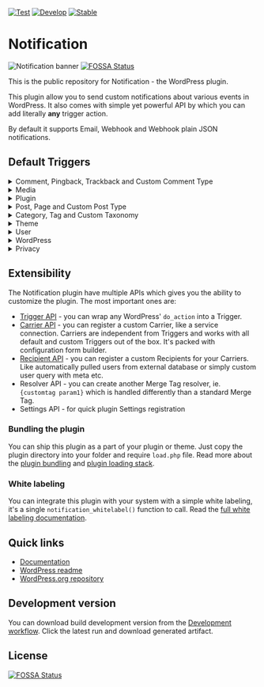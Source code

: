 [![Test](https://github.com/BracketSpace/Notification/workflows/Test/badge.svg)](https://github.com/BracketSpace/Notification/actions?query=workflow%3ATest)
[![Develop](https://github.com/BracketSpace/Notification/workflows/Develop/badge.svg)](https://github.com/BracketSpace/Notification/actions?query=workflow%3ADevelop)
[![Stable](https://github.com/BracketSpace/Notification/workflows/Stable/badge.svg)](https://github.com/BracketSpace/Notification/actions?query=workflow%3AStable)

# Notification

![Notification banner](https://bracketspace.com/extras/notification/banner.png)
[![FOSSA Status](https://app.fossa.com/api/projects/git%2Bgithub.com%2Fmbberry%2FNotification.svg?type=shield)](https://app.fossa.com/projects/git%2Bgithub.com%2Fmbberry%2FNotification?ref=badge_shield)

This is the public repository for Notification - the WordPress plugin.

This plugin allow you to send custom notifications about various events in WordPress. It also comes with simple yet powerful API by which you can add literally **any** trigger action.

By default it supports Email, Webhook and Webhook plain JSON notifications.

## Default Triggers

<details>
<summary>Comment, Pingback, Trackback and Custom Comment Type</summary>

This covers all the comment types. Use `comment`, `pingback`, `trackback`, `another_comment_type` instead of the `{comment_type_slug}`.

| Trigger name | Trigger slug |
| :--- | :--- |
| Comment added | `comment/{comment_type_slug}/added` |
| Comment approved | `comment/{comment_type_slug}/approved` |
| Comment replied | `comment/{comment_type_slug}/replied` |
| Comment spammed | `comment/{comment_type_slug}/spammed` |
| Comment trashed | `comment/{comment_type_slug}/trashed` |
| Comment unapproved | `comment/{comment_type_slug}/unapproved` |
| Comment published | `comment/{comment_type_slug}/published` |

</details>

<details>
<summary>Media</summary>

| Trigger name | Trigger slug |
| :--- | :--- |
| Media added | `media/added` |
| Media trashed | `media/trashed` |
| Media updated | `media/updated` |

</details>

<details>
<summary>Plugin</summary>

| Trigger name | Trigger slug |
| :--- | :--- |
| Plugin activated | `plugin/activated` |
| Plugin deactivated | `plugin/deactivated` |
| Plugin installed | `plugin/installed` |
| Plugin removed | `plugin/removed` |
| Plugin updated | `plugin/updated` |

</details>

<details>
<summary>Post, Page and Custom Post Type</summary>

This covers all the custom post types, as well. Use `post`, `page`, `product`, `another_post_type` instead of the `{post_type_slug}`.

| Trigger name | Trigger slug |
| :--- | :--- |
| Post added | `post/{post_type_slug}/added` |
| Post saved as a draft | `post/{post_type_slug}/drafted` |
| Post sent for review | `post/{post_type_slug}/pending` |
| Post approved | `post/{post_type_slug}/approved` |
| Post published | `post/{post_type_slug}/published` |
| Post trashed | `post/{post_type_slug}/trashed` |
| Post updated | `post/{post_type_slug}/updated` |
| Post scheduled | `post/{post_type_slug}/scheduled` |

</details>

<details>
<summary>Category, Tag and Custom Taxonomy</summary>

This covers all the taxonomies. Use `category`, `post_tag`, `another_taxonomy` instead of the `{taxonomy_slug}`.

| Trigger name | Trigger slug |
| :--- | :--- |
| Taxonomy term created | `taxonomny/{taxonomy_slug}/created` |
| Taxonomy term deleted | `taxonomny/{taxonomy_slug}/deleted` |
| Taxonomy term updated | `taxonomny/{taxonomy_slug}/updated` |

</details>

<details>
<summary>Theme</summary>

| Trigger name | Trigger slug |
| :--- | :--- |
| Theme installed | `theme/installed` |
| Theme switched | `theme/switched` |
| Theme updated | `theme/updated` |

</details>

<details>
<summary>User</summary>

| Trigger name | Trigger slug |
| :--- | :--- |
| User deleted | `user/deleted` |
| User login | `user/login` |
| User login failed | `user/login_failed` |
| User logout | `user/logout` |
| User password changed | `user/password_changed` |
| User password reset request | `user/password_reset_request` |
| User profile updated | `user/profile_updated` |
| User role changed | `user/role_changed` |

</details>

<details>
<summary>WordPress</summary>

| Trigger name | Trigger slug |
| :--- | :--- |
| Available updates | `wordpress/updates_available` |

</details>

<details>
<summary>Privacy</summary>

| Trigger name | Trigger slug |
| :--- | :--- |
| Personal Data erased | `privacy/data-erased` |
| Personal Data erase request | `privacy/data-erase-request` |
| Personal Data exported | `privacy/data-exported` |
| Personal Data export request | `privacy/data-export-request` |

</details>

## Extensibility

The Notification plugin have multiple APIs which gives you the ability to customize the plugin. The most important ones are:

  - [Trigger API](https://docs.bracketspace.com/notification/developer/triggers/custom-trigger) - you can wrap any WordPress' `do_action` into a Trigger.
  - [Carrier API](https://docs.bracketspace.com/notification/developer/carriers/custom-carrier) - you can register a custom Carrier, like a service connection. Carriers are independent from Triggers and works with   all default and custom Triggers out of the box. It's packed with configuration form builder.
  - [Recipient API](https://docs.bracketspace.com/notification/developer/recipients/custom-recipient) - you can register a custom Recipients for your Carriers. Like automatically pulled users from external database or simply custom user query with meta etc.
  - Resolver API - you can create another Merge Tag resolver, ie. `{customtag param1}` which is handled differently than a standard Merge Tag.
  - Settings API - for quick plugin Settings registration

### Bundling the plugin

You can ship this plugin as a part of your plugin or theme. Just copy the plugin directory into your folder and require `load.php` file. Read more about the [plugin bundling](https://docs.bracketspace.com/notification/developer/general/bundling) and [plugin loading stack](https://docs.bracketspace.com/notification/developer/general/plugin-loading-chain).

### White labeling

You can integrate this plugin with your system with a simple white labeling, it's a single `notification_whitelabel()` function to call. Read the [full white labeling documentation](https://docs.bracketspace.com/notification/developer/general/white-label-mode).

## Quick links

* [Documentation](https://docs.bracketspace.com/notification/)
* [WordPress readme](https://github.com/BracketSpace/Notification/blob/master/readme.txt)
* [WordPress.org repository](https://wordpress.org/plugins/notification/)

## Development version

You can download build development version from the [Development workflow](https://github.com/BracketSpace/Notification/actions?query=workflow%3ADevelop). Click the latest run and download generated artifact.


## License
[![FOSSA Status](https://app.fossa.com/api/projects/git%2Bgithub.com%2Fmbberry%2FNotification.svg?type=large)](https://app.fossa.com/projects/git%2Bgithub.com%2Fmbberry%2FNotification?ref=badge_large)